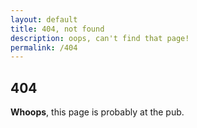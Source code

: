 ```yaml
---
layout: default
title: 404, not found
description: oops, can't find that page!
permalink: /404
---
```

<h2>404</h2>
<p><strong>Whoops</strong>, this page is probably at the pub.</p>
